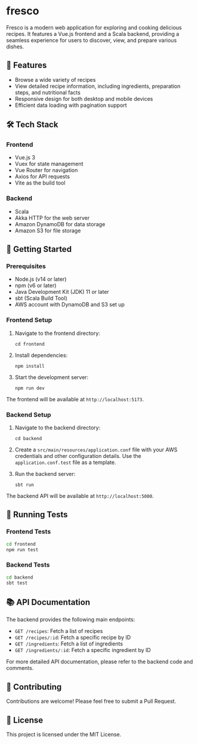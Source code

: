 # fresco

Fresco is a modern web application for exploring and cooking delicious recipes. It features a Vue.js frontend and a Scala backend, providing a seamless experience for users to discover, view, and prepare various dishes.

## 🚀 Features

- Browse a wide variety of recipes
- View detailed recipe information, including ingredients, preparation steps, and nutritional facts
- Responsive design for both desktop and mobile devices
- Efficient data loading with pagination support

## 🛠️ Tech Stack

### Frontend
- Vue.js 3
- Vuex for state management
- Vue Router for navigation
- Axios for API requests
- Vite as the build tool

### Backend
- Scala
- Akka HTTP for the web server
- Amazon DynamoDB for data storage
- Amazon S3 for file storage

## 🚀 Getting Started

### Prerequisites

- Node.js (v14 or later)
- npm (v6 or later)
- Java Development Kit (JDK) 11 or later
- sbt (Scala Build Tool)
- AWS account with DynamoDB and S3 set up

### Frontend Setup

1. Navigate to the frontend directory:
   ```
   cd frontend
   ```

2. Install dependencies:
   ```
   npm install
   ```

3. Start the development server:
   ```
   npm run dev
   ```

The frontend will be available at `http://localhost:5173`.

### Backend Setup

1. Navigate to the backend directory:
   ```
   cd backend
   ```

2. Create a `src/main/resources/application.conf` file with your AWS credentials and other configuration details. Use the `application.conf.test` file as a template.

3. Run the backend server:
   ```
   sbt run
   ```

The backend API will be available at `http://localhost:5000`.

## 🧪 Running Tests

### Frontend Tests
```sh
cd frontend
npm run test
```

### Backend Tests
```sh
cd backend
sbt test
```

## 📚 API Documentation

The backend provides the following main endpoints:

- `GET /recipes`: Fetch a list of recipes
- `GET /recipes/:id`: Fetch a specific recipe by ID
- `GET /ingredients`: Fetch a list of ingredients
- `GET /ingredients/:id`: Fetch a specific ingredient by ID

For more detailed API documentation, please refer to the backend code and comments.

## 🤝 Contributing

Contributions are welcome! Please feel free to submit a Pull Request.

## 📄 License

This project is licensed under the MIT License.
